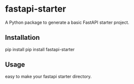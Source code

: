 # fastapi-starter

A Python package to generate a basic FastAPI starter project.

## Installation
pip install pip install fastapi-starter

## Usage
easy to make your fastapi starter directory. 
